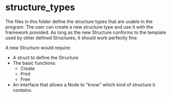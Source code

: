# structure_types #

The files in this folder define the structure types that are usable in the program.
The user can create a new structure type and use it with the framework provided. As
long as the new Structure conforms to the template used by other defined Structures,
it should work perfectly fine. 

A new Structure would require:
- A struct to define the Structure
- The basic functions:
    - Create
    - Print
    - Free
- An interface that allows a Node to "know" which kind of structure it contains.

